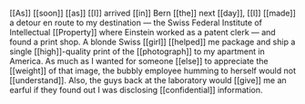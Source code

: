 [[As]] [[soon]] [[as]] [[I]] arrived [[in]] Bern [[the]] next [[day]], [[I]] [[made]] a detour en route to my destination — the Swiss Federal Institute of Intellectual [[Property]] where Einstein worked as a patent clerk — and found a print shop. A blonde Swiss [[girl]] [[helped]] me package and ship a single [[high]]-quality print of the [[photograph]] to my apartment in America. As much as I wanted for someone [[else]] to appreciate the [[weight]] of that image, the bubbly employee humming to herself would not [[understand]]. Also, the guys back at the laboratory would [[give]] me an earful if they found out I was disclosing [[confidential]] information. 